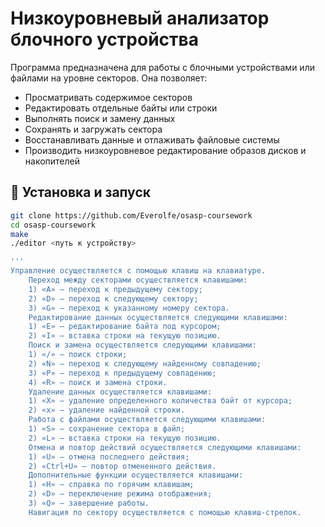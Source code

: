 # Низкоуровневый анализатор блочного устройства

Программа предназначена для работы с блочными устройствами или файлами на уровне секторов. Она позволяет:

- Просматривать содержимое секторов
- Редактировать отдельные байты или строки
- Выполнять поиск и замену данных
- Сохранять и загружать сектора
- Восстанавливать данные и отлаживать файловые системы
- Производить низкоуровневое редактирование образов дисков и накопителей

## 🚀 Установка и запуск

```bash
git clone https://github.com/Everolfe/osasp-coursework
cd osasp-coursework
make
./editor <путь к устройству>

'''
Управление осуществляется с помощью клавиш на клавиатуре. 
	Переход между секторами осуществляется клавишами:
	1) «A» – переход к предыдущему сектору;
	2) «D» – переход к следующему сектору;
	3) «G» – переход к указанному номеру сектора.
	Редактирование данных осуществляется следующими клавишами:
	1) «E» – редактирование байта под курсором;
	2) «I» – вставка строки на текущую позицию.
	Поиск и замена осуществляется следующими клавишами:
	1) «/» – поиск строки;
	2) «N» – переход к следующему найденному совпадению;
	3) «P» – переход к предыдущему совпадению;
	4) «R» – поиск и замена строки.
	Удаление данных осуществляется клавишами:
	1) «X» – удаление определенного количества байт от курсора;
	2) «x» – удаление найденной строки.
	Работа с файлами осуществляется следующими клавишами:
	1) «S» – сохранение сектора в файл;
	2) «L» – вставка строки на текущую позицию.
	Отмена и повтор действий осуществляется следующими клавишами:
	1) «U» – отмена последнего действия;
	2) «Ctrl+U» – повтор отмененного действия.
	Дополнительные функции осуществляется клавишами:
	1) «H» – справка по горячим клавишам;
	2) «D» – переключение режима отображения;
	3) «Q» – завершение работы.
	Навигация по сектору осуществляется с помощью клавиш-стрелок.